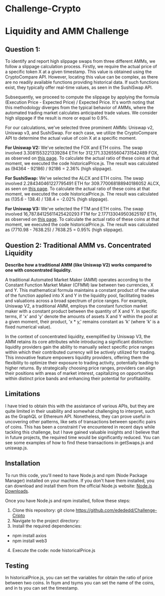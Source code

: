 # Challenge-Crypto
# Liquidity and AMM Challenge

## Question 1: 

To identify and report high slippage swaps from three different AMMs, we follow a slippage calculation process. Firstly, we require the actual price of a specific token X at a given timestamp. This value is obtained using the CryptoCompare API. However, locating this value can be complex, as there are no readily available functions providing historical data. If such functions exist, they typically offer real-time values, as seen in the SushiSwap API.

Subsequently, we proceed to compute the slippage by applying the formula  (Execution Price - Expected Price) / Expected Price. It's worth noting that this methodology diverges from the typical behavior of AMMs, where the automated trading market calculates anticipated trade values. We consider high slippage if the result is more or equal to 0.9%.

For our calculations, we've selected three prominent AMMs: Uniswap v2, Uniswap v3, and SushiSwap. For each case, we utilize the CryptoCompare API to determine the actual value of coin X at a specific moment.

**For Uniswap V2:** We've selected the FOX and ETH coins. The swap involved 3.3081553221339284 ETH for 312,171.332655604731542489 FOX, as observed on [this page](https://etherscan.io/tx/0x00d7752c3d5e055989dd408225ccf845855936b5ac7d79bd0863f80ba66175d8/). To calculate the actual ratio of these coins at that moment, we executed the code historicalPrice.js. The result was calculated as (94364 - 92186) / 92186 = 2.36% (high slippage).

**For SushiSwap:** We've selected the ALCX and ETH coins. The swap involved 2.284340461227795491 ETH for 309.770068188940186052 ALCX, as seen on [this page](https://etherscan.io/tx/0x728d1ab45b6e7fa6886abe4f66d411b3288b6ce6ed3ae919cb55b735e8c8beb8). To calculate the actual ratio of these coins at that moment, we executed the code historicalPrice.js. The result was calculated as (135.6 - 138.4) / 138.4 = -2.02% (high slippage).

**For Uniswap V3:** We've selected the FTM and ETH coins. The swap involved 16,787.84125611425420293 FTM for 2.177133049503625197 ETH, as observed on [this page](https://etherscan.io/tx/0xc4c1bf4c187847f9ba303e62f28b76c4f5c08ebff54cb3604ca49613160b3405). To calculate the actual ratio of these coins at that moment, we executed the code historicalPrice.js. The result was calculated as (7710.98 - 7638.25) / 7638.25 = 0.95% (high slippage).





## Question 2: Traditional AMM vs. Concentrated Liquidity

**Describe how a traditional AMM (like Uniswap V2) works compared to one with concentrated liquidity.**

A traditional Automated Market Maker (AMM) operates according to the Constant Function Market Maker (CFMM) law between two currencies, X and Y. This mathematical formula maintains a constant product of the value of the function applied into X and Y in the liquidity pool, facilitating trades and valuations across a broad spectrum of price ranges. For example, Uniswap V2, a traditional AMM, employs the constant function market maker with a constant product between the quantity of X and Y. In specific terms, if 'x' and 'y' denote the amounts of assets X and Y within the pool at a given moment, their product, 'x * y,' remains constant as 'k' (where 'k' is a fixed numerical value).

In the context of concentrated liquidity, exemplified by Uniswap V3, the AMM retains its core attributes while introducing a significant distinction: liquidity providers gain the ability to manually select specific price ranges within which their contributed currency will be actively utilized for trading. This innovative feature empowers liquidity providers, offering them the flexibility to optimize their exposure to trading activity, potentially leading to higher returns. By strategically choosing price ranges, providers can align their positions with areas of market interest, capitalizing on opportunities within distinct price bands and enhancing their potential for profitability.



## Limitations
I have tried to obtain this with the assistance of various APIs, but they are quite limited in their usability and somewhat challenging to interpret, such as the GraphQL or Ethereum API. Nonetheless, they can prove useful in uncovering other patterns, like sets of transactions between specific pairs of coins. This has been a constraint I've encountered in recent days while tackling this challenge, but I have gained valuable insights and I believe that in future projects, the required time would be significantly reduced. You can see some examples of how to find these transactions in getSwaps.js and uniswap.js.

## Installation

To run this code, you'll need to have Node.js and npm (Node Package Manager) installed on your machine. If you don't have them installed, you can download and install them from the official Node.js website: [Node.js Downloads](https://nodejs.org/en/download/).

Once you have Node.js and npm installed, follow these steps:

1. Clone this repository: git clone https://github.com/edededd/Challenge-Cripto
2. Navigate to the project directory:
3. Install the required dependencies: 
  - npm install axios
  - npm install web3
4. Execute the code: node historicalPrice.js

## Testing
In historicalPrice.js, you can set the variables for obtain the ratio of price between two coins. In fsym and tsyms you can set the name of the coins, and in ts you can set the timestamp. 


 